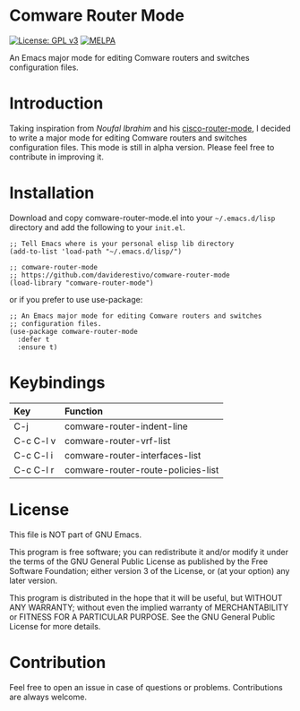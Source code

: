 # Comware Router Mode

[![License: GPL v3](https://img.shields.io/badge/License-GPL%20v3-blue.svg)](https://www.gnu.org/licenses/gpl-3.0)
[![MELPA](https://melpa.org/packages/comware-router-mode-badge.svg)](https://melpa.org/#/comware-router-mode)

An Emacs major mode for editing Comware routers and switches
configuration files.

# Introduction
Taking inspiration from *Noufal Ibrahim* and his
[cisco-router-mode](https://www.emacswiki.org/emacs/cisco-router-mode.el),
I decided to write a major mode for editing Comware routers and
switches configuration files. This mode is still in alpha version.
Please feel free to contribute in improving it.

# Installation
Download and copy comware-router-mode.el into your `~/.emacs.d/lisp`
directory and add the following to your `init.el`.

```
;; Tell Emacs where is your personal elisp lib directory
(add-to-list 'load-path "~/.emacs.d/lisp/")

;; comware-router-mode
;; https://github.com/daviderestivo/comware-router-mode
(load-library "comware-router-mode")
```

or if you prefer to use use-package:

```
;; An Emacs major mode for editing Comware routers and switches
;; configuration files.
(use-package comware-router-mode
  :defer t
  :ensure t)
```

# Keybindings
| Key       | Function                           |
| :---      | :---                               |
| C-j       | comware-router-indent-line         |
| C-c C-l v | comware-router-vrf-list            |
| C-c C-l i | comware-router-interfaces-list     |
| C-c C-l r | comware-router-route-policies-list |

# License
 This file is NOT part of GNU Emacs.

 This program is free software; you can redistribute it and/or
 modify it under the terms of the GNU General Public License
 as published by the Free Software Foundation; either version 3
 of the License, or (at your option) any later version.

 This program is distributed in the hope that it will be useful,
 but WITHOUT ANY WARRANTY; without even the implied warranty of
 MERCHANTABILITY or FITNESS FOR A PARTICULAR PURPOSE.  See the
 GNU General Public License for more details.

# Contribution
Feel free to open an issue in case of questions or problems.
Contributions are always welcome.
